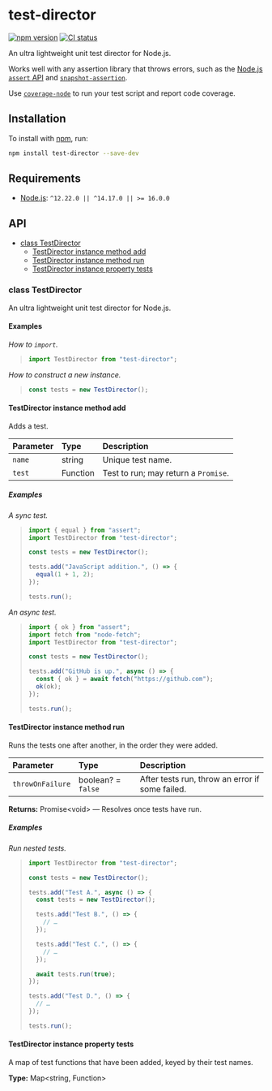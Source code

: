 # test-director

[![npm version](https://badgen.net/npm/v/test-director)](https://npm.im/test-director) [![CI status](https://github.com/jaydenseric/test-director/workflows/CI/badge.svg)](https://github.com/jaydenseric/test-director/actions)

An ultra lightweight unit test director for Node.js.

Works well with any assertion library that throws errors, such as the [Node.js `assert` API](https://nodejs.org/api/assert.html) and [`snapshot-assertion`](https://npm.im/snapshot-assertion).

Use [`coverage-node`](https://npm.im/coverage-node) to run your test script and report code coverage.

## Installation

To install with [npm](https://npmjs.com/get-npm), run:

```sh
npm install test-director --save-dev
```

## Requirements

- [Node.js](https://nodejs.org): `^12.22.0 || ^14.17.0 || >= 16.0.0`

## API

- [class TestDirector](#class-testdirector)
  - [TestDirector instance method add](#testdirector-instance-method-add)
  - [TestDirector instance method run](#testdirector-instance-method-run)
  - [TestDirector instance property tests](#testdirector-instance-property-tests)

### class TestDirector

An ultra lightweight unit test director for Node.js.

#### Examples

_How to `import`._

> ```js
> import TestDirector from "test-director";
> ```

_How to construct a new instance._

> ```js
> const tests = new TestDirector();
> ```

#### TestDirector instance method add

Adds a test.

| Parameter | Type     | Description                          |
| :-------- | :------- | :----------------------------------- |
| `name`    | string   | Unique test name.                    |
| `test`    | Function | Test to run; may return a `Promise`. |

##### Examples

_A sync test._

> ```js
> import { equal } from "assert";
> import TestDirector from "test-director";
>
> const tests = new TestDirector();
>
> tests.add("JavaScript addition.", () => {
>   equal(1 + 1, 2);
> });
>
> tests.run();
> ```

_An async test._

> ```js
> import { ok } from "assert";
> import fetch from "node-fetch";
> import TestDirector from "test-director";
>
> const tests = new TestDirector();
>
> tests.add("GitHub is up.", async () => {
>   const { ok } = await fetch("https://github.com");
>   ok(ok);
> });
>
> tests.run();
> ```

#### TestDirector instance method run

Runs the tests one after another, in the order they were added.

| Parameter | Type | Description |
| :-- | :-- | :-- |
| `throwOnFailure` | boolean? = `false` | After tests run, throw an error if some failed. |

**Returns:** Promise\<void> — Resolves once tests have run.

##### Examples

_Run nested tests._

> ```js
> import TestDirector from "test-director";
>
> const tests = new TestDirector();
>
> tests.add("Test A.", async () => {
>   const tests = new TestDirector();
>
>   tests.add("Test B.", () => {
>     // …
>   });
>
>   tests.add("Test C.", () => {
>     // …
>   });
>
>   await tests.run(true);
> });
>
> tests.add("Test D.", () => {
>   // …
> });
>
> tests.run();
> ```

#### TestDirector instance property tests

A map of test functions that have been added, keyed by their test names.

**Type:** Map\<string, Function>
